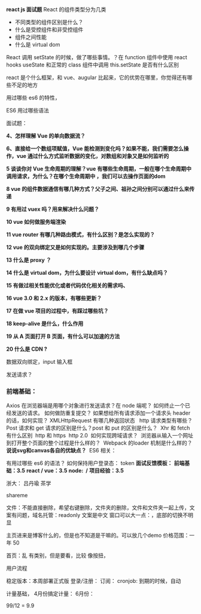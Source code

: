 **react js 面试题**
React 的组件类型分为几类

-   不同类型的组件区别是什么？
-   什么是受控组件和非受控组件
-   组件之间性能
-   什么是 virtual dom

React 调用 setState 的时候，做了哪些事情。？在 function 组件中使用 react hooks useState 和正常的 class 组件中调用 this.setState 是否有什么区别

react 是个什么框架，和 vue、augular 比起来，它的优势在哪里，你觉得还有哪些不足的地方

用过哪些 es6 的特性，

ES6 用过哪些语法

面试题：

**4、怎样理解 Vue 的单向数据流？**

**6、直接给一个数组项赋值，Vue 能检测到变化吗？如果不能，我们需要怎么操作，vue 通过什么方式监听数据的变化，对数组和对象又是如何监听的**

**5 谈谈你对 Vue 生命周期的理解？vue 有哪些生命周期，一般在哪个生命周期中调用请求，为什么？在哪个生命周期中 ，我们可以去操作页面的dom**

**8 vue 的组件数据通信有哪几种方式？父子之间、祖孙之间分别可以通过什么来传递**

**9 有用过 vuex 吗？用来解决什么问题？**

**10 vue 如何做服务端渲染**

**11 vue router 有哪几种路由模式，有什么区别？是怎么实现的？**

**12 vue 的双向绑定又是如何实现的。主要涉及到哪几个步骤**

**13 什么是 proxy ？**

**14 什么是 virtual dom，为什么要设计 virtual dom，有什么缺点吗？**

**15 有做过相关性能优化或者代码优化相关的需求吗、**

**16 vue 3.0 和 2.x 的版本，有哪些更新？**

**17 在做 vue 项目的过程中，有踩过哪些坑？**

**18 keep-alive 是什么，什么作用**

**19 从 A 页面打开 B 页面，有什么可以加速的方法**

**20 什么是 CDN ?**

数据双向绑定，input 输入框

发送请求？ 

### **前端**基础：

Axios 在浏览器端是用哪个对象进行发送请求？在 node 端呢？
如何终止一个已经发送的请求。
如何做防重复提交？
如果想给所有请求添加一个请求头 header 的话，如何实现？
XMLHttpRequest 有哪几种返回状态  
http 请求类型有哪些？ Post 请求和 get 请求的区别是什么？post 和 put 的区别是什么？ 
Xhr 和 fetch 有什么区别 
http 和 https 
http 2.0 
如何实现跨域请求？ 
浏览器从输入一个网址到打开整个页面的整个过程是什么样的？ 
Webpack 的loader 机制是什么样的？ 
**说说svg和canvas各自的优缺点？** 
ES6 相关：

有用过哪些 es6 的语法？
如何保持用户登录态： token
**面试反馈模板：**
**前端基础：3.5**
**react / vue：3.5**
**node:  /**
**项目经验：3.5**



浙大： 吕丹瑜
茶学

shareme



文件：不能直接删除，希望右键删除，文件夹的删除，文件和文件夹一起上传，文案有问题，域名托管：readonly 文案是中文
窗口可以大一点：，底部的切换不明显

主页进来是博客什么的，但是也不知道是干嘛的。可以放几个demo
价格范围：一年 50


首页：乱
有类别，但是要看，比较
像按扭，

用户流程

稳定版本：本周部署正式版
登录/注册： 
订阅：
cronjob: 
到期的时候，自动      

计量基础，
4月份搞定计量：
6月份：

99/12 = 9.9




